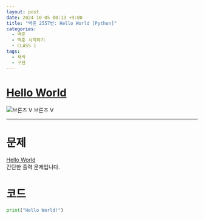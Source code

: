```yaml
---
layout: post
date: 2024-10-05 00:13 +9:00
title: "백준 2557번: Hello World [Python]"
categories:
  - 백준
  - 백준 시작하기
  - CLASS 1
tags:
  - 새싹
  - 구현
---
```


# [Hello World](https://www.acmicpc.net/problem/2557)
<div class="difficulty">
  <img class="solvedac-tier" src="https://d2gd6pc034wcta.cloudfront.net/tier/1.svg" alt="브론즈 V">
  <span class="bronze">브론즈 V</span>
</div>

---

# 문제
[Hello World](https://www.acmicpc.net/problem/2557)  
간단한 출력 문제입니다.

# 코드
```py
print("Hello World!")
```